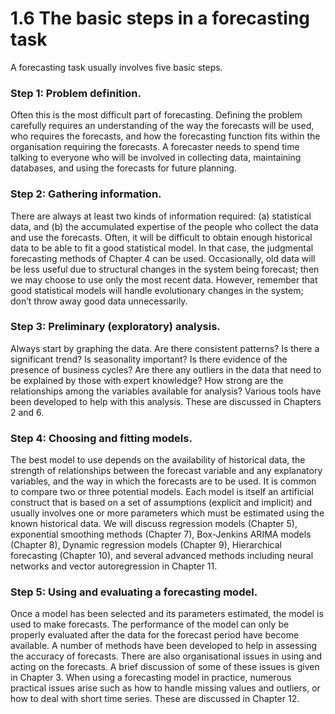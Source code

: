 # 1.6 The basic steps in a forecasting task
A forecasting task usually involves five basic steps.

### Step 1: Problem definition.
Often this is the most difficult part of forecasting. Defining the problem carefully requires an understanding of the way the forecasts will be used, who requires the forecasts, and how the forecasting function fits within the organisation requiring the forecasts. A forecaster needs to spend time talking to everyone who will be involved in collecting data, maintaining databases, and using the forecasts for future planning.
### Step 2: Gathering information.
There are always at least two kinds of information required: (a) statistical data, and (b) the accumulated expertise of the people who collect the data and use the forecasts. Often, it will be difficult to obtain enough historical data to be able to fit a good statistical model. In that case, the judgmental forecasting methods of Chapter 4 can be used. Occasionally, old data will be less useful due to structural changes in the system being forecast; then we may choose to use only the most recent data. However, remember that good statistical models will handle evolutionary changes in the system; don’t throw away good data unnecessarily.
### Step 3: Preliminary (exploratory) analysis.
Always start by graphing the data. Are there consistent patterns? Is there a significant trend? Is seasonality important? Is there evidence of the presence of business cycles? Are there any outliers in the data that need to be explained by those with expert knowledge? How strong are the relationships among the variables available for analysis? Various tools have been developed to help with this analysis. These are discussed in Chapters 2 and 6.
### Step 4: Choosing and fitting models.
The best model to use depends on the availability of historical data, the strength of relationships between the forecast variable and any explanatory variables, and the way in which the forecasts are to be used. It is common to compare two or three potential models. Each model is itself an artificial construct that is based on a set of assumptions (explicit and implicit) and usually involves one or more parameters which must be estimated using the known historical data. We will discuss regression models (Chapter 5), exponential smoothing methods (Chapter 7), Box-Jenkins ARIMA models (Chapter 8), Dynamic regression models (Chapter 9), Hierarchical forecasting (Chapter 10), and several advanced methods including neural networks and vector autoregression in Chapter 11.
### Step 5: Using and evaluating a forecasting model.
Once a model has been selected and its parameters estimated, the model is used to make forecasts. The performance of the model can only be properly evaluated after the data for the forecast period have become available. A number of methods have been developed to help in assessing the accuracy of forecasts. There are also organisational issues in using and acting on the forecasts. A brief discussion of some of these issues is given in Chapter 3. When using a forecasting model in practice, numerous practical issues arise such as how to handle missing values and outliers, or how to deal with short time series. These are discussed in Chapter 12.
